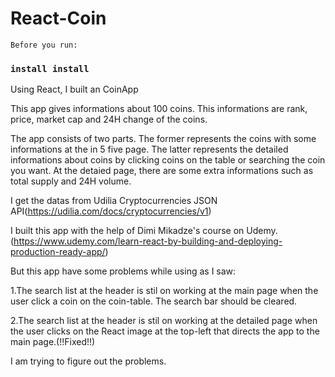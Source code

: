 # React-Coin

	Before you run:

### `install install`

  Using React, I built an CoinApp

  This app gives informations about 100 coins.
  This informations are rank, price, market cap and 24H change of the coins. 

  The app consists of two parts.
  The former represents the coins with some informations at the in 5 five page.
  The latter represents the detailed informations about coins by clicking coins on the table or searching the coin you want. At the detaied page, there are some extra informations such as total supply and 24H volume.
  
  I get the datas from Udilia Cryptocurrencies JSON API(https://udilia.com/docs/cryptocurrencies/v1)

  I built this app with the help of Dimi Mikadze's course on Udemy.(https://www.udemy.com/learn-react-by-building-and-deploying-production-ready-app/)

  But this app have some problems while using as I saw: 
  
1.The search list at the header is stil on working at the main page when the user click a coin on the coin-table.
The search bar should be cleared.

2.The search list at the header is stil on working at the detailed page when the user clicks on the React image at the top-left that        directs the app to the main page.(!!Fixed!!)

  I am trying to figure out the problems.
